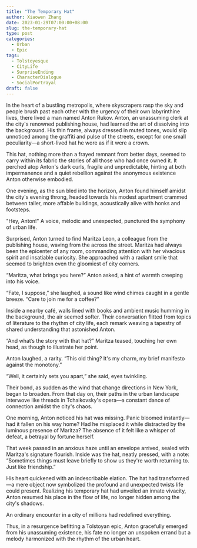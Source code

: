 ```yaml
---
title: "The Temporary Hat"
author: Xiaowen Zhang
date: 2023-01-29T07:00:00+08:00
slug: the-temporary-hat
type: post
categories:
  - Urban
  - Epic
tags:
  - Tolstoyesque
  - CityLife
  - SurpriseEnding
  - CharacterDialogue
  - SocialPortrayal
draft: false
---
```


In the heart of a bustling metropolis, where skyscrapers rasp the sky and people brush past each other with the urgency of their own labyrinthine lives, there lived a man named Anton Rukov. Anton, an unassuming clerk at the city's renowned publishing house, had learned the art of dissolving into the background. His thin frame, always dressed in muted tones, would slip unnoticed among the graffiti and pulse of the streets, except for one small peculiarity—a short-lived hat he wore as if it were a crown.

This hat, nothing more than a frayed remnant from better days, seemed to carry within its fabric the stories of all those who had once owned it. It perched atop Anton's dark curls, fragile and unpredictable, hinting at both impermanence and a quiet rebellion against the anonymous existence Anton otherwise embodied. 

One evening, as the sun bled into the horizon, Anton found himself amidst the city's evening throng, headed towards his modest apartment crammed between taller, more affable buildings, acoustically alive with honks and footsteps. 

"Hey, Anton!" A voice, melodic and unexpected, punctured the symphony of urban life.

Surprised, Anton turned to find Maritza Leon, a colleague from the publishing house, waving from the across the street. Maritza had always been the epicenter of any room, commanding attention with her vivacious spirit and insatiable curiosity. She approached with a radiant smile that seemed to brighten even the gloomiest of city corners.

“Maritza, what brings you here?” Anton asked, a hint of warmth creeping into his voice.

“Fate, I suppose,” she laughed, a sound like wind chimes caught in a gentle breeze. “Care to join me for a coffee?”

Inside a nearby café, walls lined with books and ambient music humming in the background, the air seemed softer. Their conversation flitted from topics of literature to the rhythm of city life, each remark weaving a tapestry of shared understanding that astonished Anton.

“And what’s the story with that hat?” Maritza teased, touching her own head, as though to illustrate her point. 

Anton laughed, a rarity. “This old thing? It's my charm, my brief manifesto against the monotony.”

“Well, it certainly sets you apart,” she said, eyes twinkling.

Their bond, as sudden as the wind that change directions in New York, began to broaden. From that day on, their paths in the urban landscape interwove like threads in Tchaikovsky's opera—a constant dance of connection amidst the city's chaos.

One morning, Anton noticed his hat was missing. Panic bloomed instantly—had it fallen on his way home? Had he misplaced it while distracted by the luminous presence of Maritza? The absence of it felt like a whisper of defeat, a betrayal by fortune herself.

That week passed in an anxious haze until an envelope arrived, sealed with Maritza's signature flourish. Inside was the hat, neatly pressed, with a note: “Sometimes things must leave briefly to show us they're worth returning to. Just like friendship.” 

His heart quickened with an indescribable elation. The hat had transformed—a mere object now symbolized the profound and unexpected twists life could present. Realizing his temporary hat had unveiled an innate vivacity, Anton resumed his place in the flow of life, no longer hidden among the city's shadows.

An ordinary encounter in a city of millions had redefined everything.

Thus, in a resurgence befitting a Tolstoyan epic, Anton gracefully emerged from his unassuming existence, his fate no longer an unspoken errand but a melody harmonized with the rhythm of the urban heart.